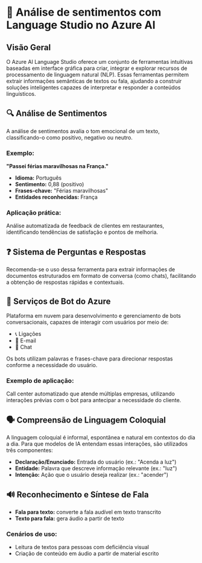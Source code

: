 # 📘 Análise de sentimentos com Language Studio no Azure AI

## Visão Geral

O Azure AI Language Studio oferece um conjunto de ferramentas intuitivas baseadas em interface gráfica para criar, integrar e explorar recursos de processamento de linguagem natural (NLP). Essas ferramentas permitem extrair informações semânticas de textos ou fala, ajudando a construir soluções inteligentes capazes de interpretar e responder a conteúdos linguísticos.

## 🔍 Análise de Sentimentos

A análise de sentimentos avalia o tom emocional de um texto, classificando-o como positivo, negativo ou neutro.

### Exemplo:

**"Passei férias maravilhosas na França."**

- **Idioma:** Português
- **Sentimento:** 0,88 (positivo)
- **Frases-chave:** "Férias maravilhosas"
- **Entidades reconhecidas:** França

### Aplicação prática:

Análise automatizada de feedback de clientes em restaurantes, identificando tendências de satisfação e pontos de melhoria.

## ❓ Sistema de Perguntas e Respostas

Recomenda-se o uso dessa ferramenta para extrair informações de documentos estruturados em formato de conversa (como chats), facilitando a obtenção de respostas rápidas e contextuais.

## 🤖 Serviços de Bot do Azure

Plataforma em nuvem para desenvolvimento e gerenciamento de bots conversacionais, capazes de interagir com usuários por meio de:

- 📞 Ligações
- 📧 E-mail
- 💬 Chat

Os bots utilizam palavras e frases-chave para direcionar respostas conforme a necessidade do usuário.

### Exemplo de aplicação:

Call center automatizado que atende múltiplas empresas, utilizando interações prévias com o bot para antecipar a necessidade do cliente.

## 🗣️ Compreensão de Linguagem Coloquial

A linguagem coloquial é informal, espontânea e natural em contextos do dia a dia. Para que modelos de IA entendam essas interações, são utilizados três componentes:

- **Declaração/Enunciado:** Entrada do usuário (ex.: "Acenda a luz")
- **Entidade:** Palavra que descreve informação relevante (ex.: "luz")
- **Intenção:** Ação que o usuário deseja realizar (ex.: "acender")

## 🔊 Reconhecimento e Síntese de Fala

- **Fala para texto:** converte a fala audível em texto transcrito
- **Texto para fala:** gera áudio a partir de texto

### Cenários de uso:

- Leitura de textos para pessoas com deficiência visual
- Criação de conteúdo em áudio a partir de material escrito

